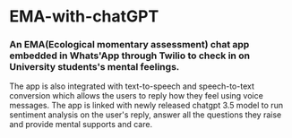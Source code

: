 # EMA-with-chatGPT

### An EMA(Ecological momentary assessment) chat app embedded in Whats'App through Twilio to check in on University students's mental feelings.

The app is also integrated with text-to-speech and speech-to-text conversion which allows the users to reply how they feel using voice messages. The app is linked with newly released chatgpt 3.5 model to run sentiment analysis on the user's reply, answer all the questions they raise and provide mental supports and care.
